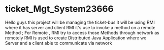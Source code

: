 # ticket_Mgt_System23666
Hello guys this project will be managing the ticket-bus it will be using RMI where it has server and client RMI it's use to invoke a method on a remote Method ;  For Remote , RMI try to access those Methods through network as remotely RMI is used to create Distributed Java Application where we Server and a client able to communicate via network 
